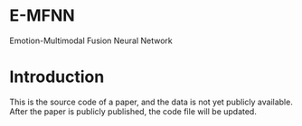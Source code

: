 # E-MFNN
Emotion-Multimodal Fusion Neural Network
# Introduction
This is the source code of a paper, and the data is not yet publicly available. After the paper is publicly published, the code file will be updated.
